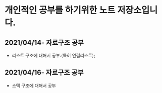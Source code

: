 # 개인적인 공부를 하기위한 노트 저장소입니다.

## 2021/04/14- 자료구조 공부
- 리스트 구조에 대해서 공부.(특히 연결리스트);

## 2021/04/16- 자료구조 공부
- 스택 구조에 대해서 공부
